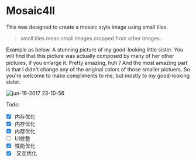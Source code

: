 # Mosaic4ll

This was designed to create a mosaic style image using small tiles.
> small tiles mean small images cropped from other images.

Example as below. A stunning picture of my good-looking little sister. You will find that this picture was actually composed by many of her other pictures, if you enlarge it. Pretty amazing, huh？And the most amazing part is that I didn't change any of the original colors of those smaller pictuers. So you're welcome to make compliments to me, but mostly to my good-looking sister.

![jun-16-2017 23-10-56](https://user-images.githubusercontent.com/3932207/27232575-20cdfaec-52e9-11e7-98a7-1d6af392b053.gif)

Todo:
* [x]  内存优化
* [x]  内存优化
* [x]  内存优化
* [ ]  UI修整
* [x]  性能优化
* [x]  交互优化
